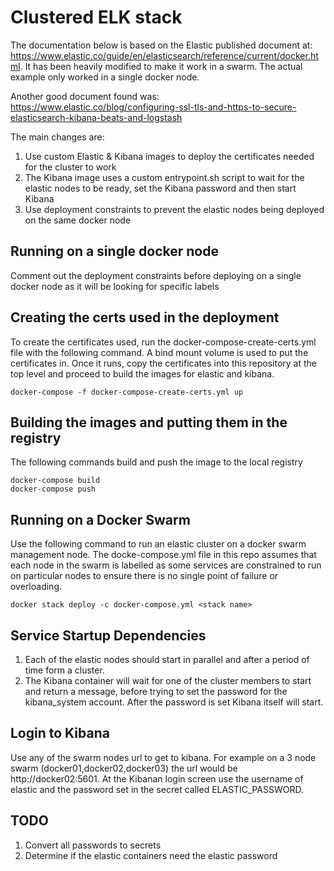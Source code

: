 # Clustered ELK stack
The documentation below is based on the Elastic published document at: https://www.elastic.co/guide/en/elasticsearch/reference/current/docker.html. It has been heavily modified to make it work in a swarm. The actual example only worked in a single docker node.

Another good document found was: https://www.elastic.co/blog/configuring-ssl-tls-and-https-to-secure-elasticsearch-kibana-beats-and-logstash


The main changes are:
1.  Use custom Elastic & Kibana images to deploy the certificates needed for the cluster to work
1.  The Kibana image uses a custom entrypoint.sh script to wait for the elastic nodes to be ready, set the Kibana password and then start Kibana
1.  Use deployment constraints to prevent the elastic nodes being deployed on the same docker node

## Running on a single docker node
Comment out the deployment constraints before deploying on a single docker node as it will be looking for specific labels 

## Creating the certs used in the deployment
To create the certificates used, run the docker-compose-create-certs.yml file with the following command. A bind mount volume is used to put the certificates in. Once it runs, copy the certificates into this repository at the top level and proceed to build the images for elastic and kibana.
```
docker-compose -f docker-compose-create-certs.yml up
```

## Building the images and putting them in the registry
The following commands build and push the image to the local registry
```
docker-compose build
docker-compose push
```

## Running on a Docker Swarm
Use the following command to run an elastic cluster on a docker swarm management node. The docke-compose.yml file in this repo assumes that each node in the swarm is labelled as some services are constrained to run on particular nodes to ensure there is no single point of failure or overloading.
```
docker stack deploy -c docker-compose.yml <stack name>
```

<!-- ## Finding the entrypoint to the images to use in command scripts
There is a dependency relationship between some of the containers and this needs to be modelled in order for it to deploy successfully in a docker swarm. Command scripts in the docker-compose.yml file are used for this purpose. In order to find the entrypoint of the image use the following command.
```
docker image inspect <image name here>
```
Then look in the ouput for the following information, see example below.
```
            "Entrypoint": [
                "/bin/tini",
                "--",
                "/usr/local/bin/docker-entrypoint.sh"
            ],
```
This information is then used in the command scripts to wait for another container to start and then call the appropriate entry point. See the docker-compose file command option to see an example of the script and then the invocation of the entry point. -->

## Service Startup Dependencies
1.  Each of the elastic nodes should start in parallel and after a period of time form a cluster.
1.  The Kibana container will wait for one of the cluster members to start and return a message, before trying to set the password for the kibana_system account. After the password is set Kibana itself will start.

## Login to Kibana
Use any of the swarm nodes url to get to kibana. For example on a 3 node swarm (docker01,docker02,docker03) the url would be http://docker02:5601. At the Kibanan login screen use the username of elastic and the password set in the secret called ELASTIC_PASSWORD.

## TODO
1.  Convert all passwords to secrets
1.  Determine if the elastic containers need the elastic password

